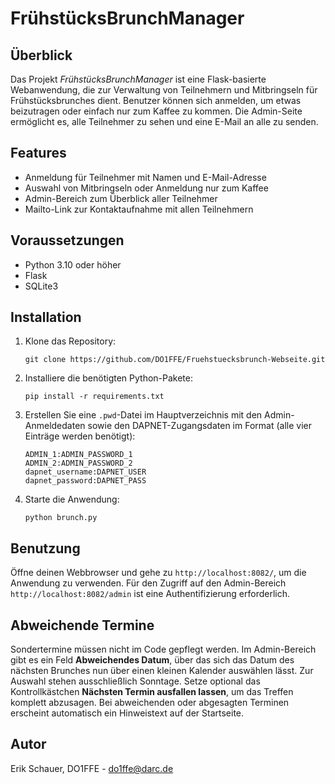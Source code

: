 # FrühstücksBrunchManager

## Überblick
Das Projekt *FrühstücksBrunchManager* ist eine Flask-basierte Webanwendung, die zur Verwaltung von Teilnehmern und Mitbringseln für Frühstücksbrunches dient. Benutzer können sich anmelden, um etwas beizutragen oder einfach nur zum Kaffee zu kommen. Die Admin-Seite ermöglicht es, alle Teilnehmer zu sehen und eine E-Mail an alle zu senden.

## Features
- Anmeldung für Teilnehmer mit Namen und E-Mail-Adresse
- Auswahl von Mitbringseln oder Anmeldung nur zum Kaffee
- Admin-Bereich zum Überblick aller Teilnehmer
- Mailto-Link zur Kontaktaufnahme mit allen Teilnehmern

## Voraussetzungen
- Python 3.10 oder höher
- Flask
- SQLite3

## Installation
1. Klone das Repository:
   ```
   git clone https://github.com/DO1FFE/Fruehstuecksbrunch-Webseite.git
   ```
2. Installiere die benötigten Python-Pakete:
   ```
   pip install -r requirements.txt
   ```
3. Erstellen Sie eine `.pwd`-Datei im Hauptverzeichnis mit den Admin-Anmeldedaten sowie den DAPNET-Zugangsdaten im Format (alle vier Einträge werden benötigt):
   ```
   ADMIN_1:ADMIN_PASSWORD_1
   ADMIN_2:ADMIN_PASSWORD_2
   dapnet_username:DAPNET_USER
   dapnet_password:DAPNET_PASS
   ```
4. Starte die Anwendung:
   ```
   python brunch.py
   ```

## Benutzung
Öffne deinen Webbrowser und gehe zu `http://localhost:8082/`, um die Anwendung zu verwenden. Für den Zugriff auf den Admin-Bereich `http://localhost:8082/admin` ist eine Authentifizierung erforderlich.

## Abweichende Termine
Sondertermine müssen nicht im Code gepflegt werden. Im Admin-Bereich gibt es
ein Feld **Abweichendes Datum**, über das sich das Datum des nächsten Brunches
nun über einen kleinen Kalender auswählen lässt. Zur Auswahl stehen ausschließlich
Sonntage. Setze optional das Kontrollkästchen
**Nächsten Termin ausfallen lassen**, um das Treffen komplett abzusagen. Bei
abweichenden oder abgesagten Terminen erscheint automatisch ein Hinweistext auf
der Startseite.

## Autor
Erik Schauer, DO1FFE - do1ffe@darc.de
